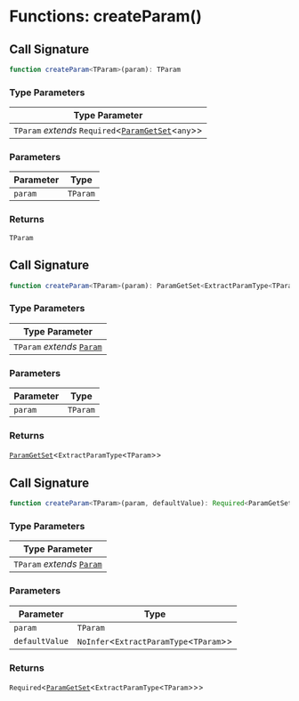 # Functions: createParam()

## Call Signature

```ts
function createParam<TParam>(param): TParam
```

### Type Parameters

| Type Parameter |
| ------ |
| `TParam` *extends* `Required`\<[`ParamGetSet`](../types/ParamGetSet.md)\<`any`\>\> |

### Parameters

| Parameter | Type |
| ------ | ------ |
| `param` | `TParam` |

### Returns

`TParam`

## Call Signature

```ts
function createParam<TParam>(param): ParamGetSet<ExtractParamType<TParam>>
```

### Type Parameters

| Type Parameter |
| ------ |
| `TParam` *extends* [`Param`](../types/Param.md) |

### Parameters

| Parameter | Type |
| ------ | ------ |
| `param` | `TParam` |

### Returns

[`ParamGetSet`](../types/ParamGetSet.md)\<`ExtractParamType`\<`TParam`\>\>

## Call Signature

```ts
function createParam<TParam>(param, defaultValue): Required<ParamGetSet<ExtractParamType<TParam>>>
```

### Type Parameters

| Type Parameter |
| ------ |
| `TParam` *extends* [`Param`](../types/Param.md) |

### Parameters

| Parameter | Type |
| ------ | ------ |
| `param` | `TParam` |
| `defaultValue` | `NoInfer`\<`ExtractParamType`\<`TParam`\>\> |

### Returns

`Required`\<[`ParamGetSet`](../types/ParamGetSet.md)\<`ExtractParamType`\<`TParam`\>\>\>
